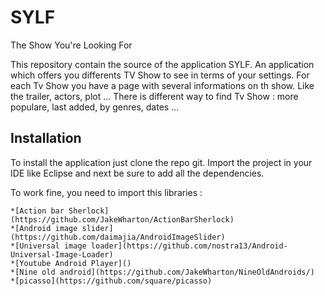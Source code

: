 # SYLF
The Show You're Looking For

This repository contain the source of the application SYLF.
An application which offers you differents TV Show to see in terms of your settings.
For each Tv Show you have a page with several informations on th show. Like the trailer, actors, plot ...
There is different way to find Tv Show : more populare, last added, by genres, dates ...

## Installation

To install the application just clone the repo git.
Import the project in your IDE like Eclipse and next be sure to add all the dependencies.

To work fine, you need to import this libraries :

	*[Action bar Sherlock](https://github.com/JakeWharton/ActionBarSherlock)
	*[Android image slider](https://github.com/daimajia/AndroidImageSlider)
	*[Universal image loader](https://github.com/nostra13/Android-Universal-Image-Loader)
	*[Youtube Android Player]()
	*[Nine old android](https://github.com/JakeWharton/NineOldAndroids/)
	*[picasso](https://github.com/square/picasso)


